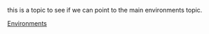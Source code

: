 
this is a topic to see if we can point to the main environments topic.

[Environments](sbt1640280496980.md)

